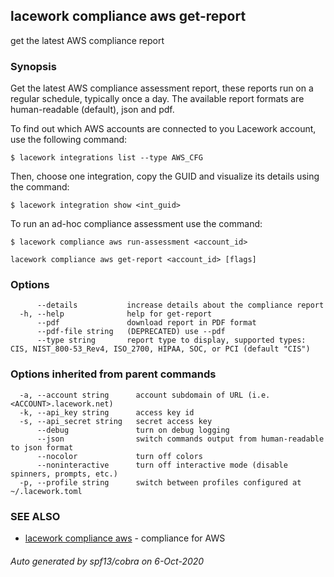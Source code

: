 ## lacework compliance aws get-report

get the latest AWS compliance report

### Synopsis

Get the latest AWS compliance assessment report, these reports run on a regular schedule,
typically once a day. The available report formats are human-readable (default), json and pdf.

To find out which AWS accounts are connected to you Lacework account, use the following command:

    $ lacework integrations list --type AWS_CFG

Then, choose one integration, copy the GUID and visualize its details using the command:

    $ lacework integration show <int_guid>

To run an ad-hoc compliance assessment use the command:

    $ lacework compliance aws run-assessment <account_id>


```
lacework compliance aws get-report <account_id> [flags]
```

### Options

```
      --details           increase details about the compliance report
  -h, --help              help for get-report
      --pdf               download report in PDF format
      --pdf-file string   (DEPRECATED) use --pdf
      --type string       report type to display, supported types: CIS, NIST_800-53_Rev4, ISO_2700, HIPAA, SOC, or PCI (default "CIS")
```

### Options inherited from parent commands

```
  -a, --account string      account subdomain of URL (i.e. <ACCOUNT>.lacework.net)
  -k, --api_key string      access key id
  -s, --api_secret string   secret access key
      --debug               turn on debug logging
      --json                switch commands output from human-readable to json format
      --nocolor             turn off colors
      --noninteractive      turn off interactive mode (disable spinners, prompts, etc.)
  -p, --profile string      switch between profiles configured at ~/.lacework.toml
```

### SEE ALSO

* [lacework compliance aws](lacework_compliance_aws.md)	 - compliance for AWS

###### Auto generated by spf13/cobra on 6-Oct-2020
